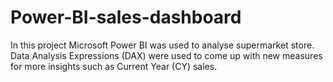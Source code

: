 # Power-BI-sales-dashboard
In this project Microsoft Power BI was used to analyse supermarket store. Data Analysis Expressions (DAX) were used to come up with new measures for more insights such as Current Year (CY) sales.
